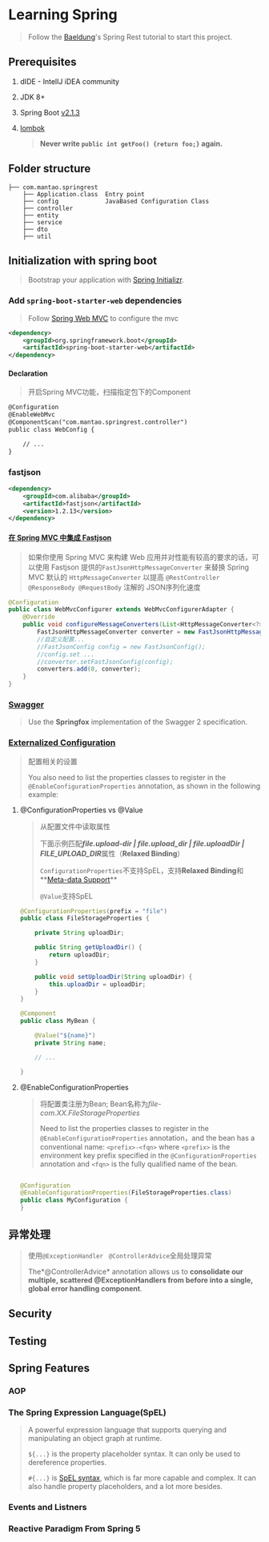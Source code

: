 # Learning Spring
> Follow the [Baeldung](https://www.baeldung.com)'s Spring Rest tutorial to start this project.



## Prerequisites

1. dIDE - IntellJ iDEA community
2. JDK 8+
3. Spring Boot [v2.1.3](https://docs.spring.io/spring-boot/docs/2.1.3.RELEASE/reference/htmlsingle/)

4. [lombok](https://projectlombok.org/setup/maven)

   > **Never write `public int getFoo() {return foo;}` again.**

## Folder structure

```
├── com.mantao.springrest
	├── Application.class  Entry point
	├── config             JavaBased Configuration Class
	├── controller
	├── entity
	├── service
	├── dto
	├── util
```



## Initialization with spring boot

> Bootstrap your application with [Spring Initializr](https://start.spring.io/).



### Add `spring-boot-starter-web` dependencies

> Follow [Spring Web MVC](https://docs.spring.io/spring/docs/5.1.5.RELEASE/spring-framework-reference/web.html#mvc) to configure the mvc

```xml
<dependency>
    <groupId>org.springframework.boot</groupId>
    <artifactId>spring-boot-starter-web</artifactId>
</dependency>
```

#### Declaration

> 开启Spring MVC功能，扫描指定包下的Component

```xml
@Configuration
@EnableWebMvc
@ComponentScan("com.mantao.springrest.controller")
public class WebConfig {

    // ...
}
```

### fastjson

```xml
<dependency>
    <groupId>com.alibaba</groupId>
    <artifactId>fastjson</artifactId>
    <version>1.2.13</version>
</dependency>
```

#### [在 Spring MVC 中集成 Fastjson](https://github.com/alibaba/fastjson/wiki/%E5%9C%A8-Spring-%E4%B8%AD%E9%9B%86%E6%88%90-Fastjson)

> 如果你使用 Spring MVC 来构建 Web 应用并对性能有较高的要求的话，可以使用 Fastjson 提供的`FastJsonHttpMessageConverter` 来替换 Spring MVC 默认的 `HttpMessageConverter` 以提高 `@RestController @ResponseBody @RequestBody` 注解的 JSON序列化速度

```java
@Configuration
public class WebMvcConfigurer extends WebMvcConfigurerAdapter {
    @Override
    public void configureMessageConverters(List<HttpMessageConverter<?>> converters) {
        FastJsonHttpMessageConverter converter = new FastJsonHttpMessageConverter();
        //自定义配置...
        //FastJsonConfig config = new FastJsonConfig();
        //config.set ...
        //converter.setFastJsonConfig(config);
        converters.add(0, converter);
    }
}
```



### [Swagger](https://www.baeldung.com/swagger-2-documentation-for-spring-rest-api)

> Use the **Springfox** implementation of the Swagger 2 specification.



### [Externalized Configuration](https://docs.spring.io/spring-boot/docs/2.1.3.RELEASE/reference/htmlsingle/#boot-features-external-config)

> 配置相关的设置
>
> You also need to list the properties classes to register in the `@EnableConfigurationProperties` annotation, as shown in the following example:

1. @ConfigurationProperties vs @Value

   > 从配置文件中读取属性
   >
   > 下面示例匹配***file.upload-dir | file.upload_dir | file.uploadDir | FILE_UPLOAD_DIR***属性（**Relaxed Binding**）
   >
   > `ConfigurationProperties`不支持SpEL，支持**Relaxed Binding**和**[Meta-data Support](https://docs.spring.io/spring-boot/docs/2.1.3.RELEASE/reference/htmlsingle/#configuration-metadata-format)**
   >
   > `@Value`支持SpEL

   ```java
   @ConfigurationProperties(prefix = "file")
   public class FileStorageProperties {
   
       private String uploadDir;
   
       public String getUploadDir() {
           return uploadDir;
       }
   
       public void setUploadDir(String uploadDir) {
           this.uploadDir = uploadDir;
       }
   }
   
   @Component
   public class MyBean {
   
       @Value("${name}")
       private String name;
   
       // ...
   
   }
   ```

2. @EnableConfigurationProperties

   > 将配置类注册为Bean; Bean名称为*file-com.XX.FileStorageProperties*
   >
   > Need to list the properties classes to register in the `@EnableConfigurationProperties` annotation，and the bean has a conventional name: `<prefix>-<fqn>` where `<prefix>` is the environment key prefix specified in the `@ConfigurationProperties` annotation and `<fqn>` is the fully qualified name of the bean. 

   ```java
   
   @Configuration
   @EnableConfigurationProperties(FileStorageProperties.class)
   public class MyConfiguration {
   }
   
   ```

   

## 异常处理

> 使用`@ExceptionHandler ` `@ControllerAdvice`全局处理异常
>
> The*@ControllerAdvice* annotation allows us to **consolidate our multiple, scattered @ExceptionHandlers from before into a single, global error handling component**.



## Security



## Testing







## Spring Features

### AOP



### The Spring Expression Language(SpEL)

> A powerful expression language that supports querying and manipulating an object graph at runtime.
>
> `${...}` is the property placeholder syntax. It can only be used to dereference properties.
>
> `#{...}` is [SpEL syntax](http://docs.spring.io/spring/docs/current/spring-framework-reference/html/expressions.html), which is far more capable and complex. It can also handle property placeholders, and a lot more besides.





### Events and Listners



### Reactive Paradigm From Spring 5